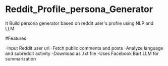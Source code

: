 # Reddit_Profile_persona_Generator

It Build persona generator based on reddit user's profile using NLP and LLM.

#Features

-Input Reddit user url
-Fetch public comments and posts
-Analyze language and subreddit activity
-Download as .txt file 
-Uses Facebook Bart LLM for summarization
